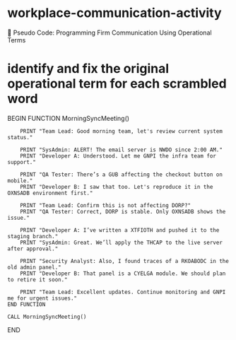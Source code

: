 # workplace-communication-activity
📘 Pseudo Code: Programming Firm Communication Using Operational Terms

# identify and fix the original operational term for each scrambled word

BEGIN
    FUNCTION MorningSyncMeeting()
        
        PRINT "Team Lead: Good morning team, let's review current system status."

        PRINT "SysAdmin: ALERT! The email server is NWDO since 2:00 AM."
        PRINT "Developer A: Understood. Let me GNPI the infra team for support."

        PRINT "QA Tester: There’s a GUB affecting the checkout button on mobile."
        PRINT "Developer B: I saw that too. Let's reproduce it in the OXNSADB environment first."

        PRINT "Team Lead: Confirm this is not affecting DORP?"
        PRINT "QA Tester: Correct, DORP is stable. Only OXNSADB shows the issue."

        PRINT "Developer A: I’ve written a XTFIOTH and pushed it to the staging branch."
        PRINT "SysAdmin: Great. We’ll apply the THCAP to the live server after approval."

        PRINT "Security Analyst: Also, I found traces of a RKOABODC in the old admin panel."
        PRINT "Developer B: That panel is a CYELGA module. We should plan to retire it soon."

        PRINT "Team Lead: Excellent updates. Continue monitoring and GNPI me for urgent issues."
    END FUNCTION

    CALL MorningSyncMeeting()
END
